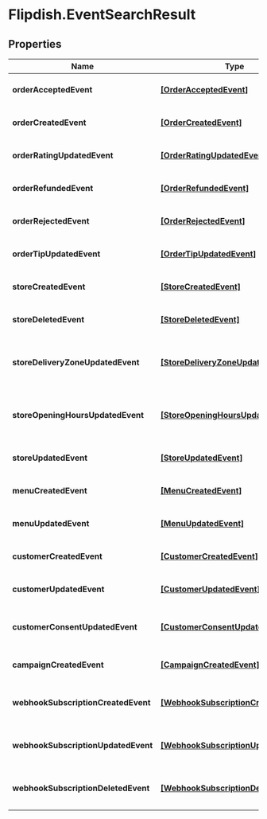 # Flipdish.EventSearchResult

## Properties
Name | Type | Description | Notes
------------ | ------------- | ------------- | -------------
**orderAcceptedEvent** | [**[OrderAcceptedEvent]**](OrderAcceptedEvent.md) | Order accepted events | [optional] 
**orderCreatedEvent** | [**[OrderCreatedEvent]**](OrderCreatedEvent.md) | Order created events | [optional] 
**orderRatingUpdatedEvent** | [**[OrderRatingUpdatedEvent]**](OrderRatingUpdatedEvent.md) | Order rating updated events | [optional] 
**orderRefundedEvent** | [**[OrderRefundedEvent]**](OrderRefundedEvent.md) | Order refunded events | [optional] 
**orderRejectedEvent** | [**[OrderRejectedEvent]**](OrderRejectedEvent.md) | Order rejected events | [optional] 
**orderTipUpdatedEvent** | [**[OrderTipUpdatedEvent]**](OrderTipUpdatedEvent.md) | Order tip updated events | [optional] 
**storeCreatedEvent** | [**[StoreCreatedEvent]**](StoreCreatedEvent.md) | Store created events | [optional] 
**storeDeletedEvent** | [**[StoreDeletedEvent]**](StoreDeletedEvent.md) | Store deleted events | [optional] 
**storeDeliveryZoneUpdatedEvent** | [**[StoreDeliveryZoneUpdatedEvent]**](StoreDeliveryZoneUpdatedEvent.md) | Store delivery zone updated events | [optional] 
**storeOpeningHoursUpdatedEvent** | [**[StoreOpeningHoursUpdatedEvent]**](StoreOpeningHoursUpdatedEvent.md) | Store opening hours updated events | [optional] 
**storeUpdatedEvent** | [**[StoreUpdatedEvent]**](StoreUpdatedEvent.md) | Store updated events | [optional] 
**menuCreatedEvent** | [**[MenuCreatedEvent]**](MenuCreatedEvent.md) | Menu created events | [optional] 
**menuUpdatedEvent** | [**[MenuUpdatedEvent]**](MenuUpdatedEvent.md) | Menu updated events | [optional] 
**customerCreatedEvent** | [**[CustomerCreatedEvent]**](CustomerCreatedEvent.md) | Customer created events | [optional] 
**customerUpdatedEvent** | [**[CustomerUpdatedEvent]**](CustomerUpdatedEvent.md) | Customer updated events | [optional] 
**customerConsentUpdatedEvent** | [**[CustomerConsentUpdatedEvent]**](CustomerConsentUpdatedEvent.md) | Customer consent updated events | [optional] 
**campaignCreatedEvent** | [**[CampaignCreatedEvent]**](CampaignCreatedEvent.md) | Campaign created events | [optional] 
**webhookSubscriptionCreatedEvent** | [**[WebhookSubscriptionCreatedEvent]**](WebhookSubscriptionCreatedEvent.md) | Webhook subscription created events | [optional] 
**webhookSubscriptionUpdatedEvent** | [**[WebhookSubscriptionUpdatedEvent]**](WebhookSubscriptionUpdatedEvent.md) | Webhook subscription updated events | [optional] 
**webhookSubscriptionDeletedEvent** | [**[WebhookSubscriptionDeletedEvent]**](WebhookSubscriptionDeletedEvent.md) | Webhook subscription deleted events | [optional] 


